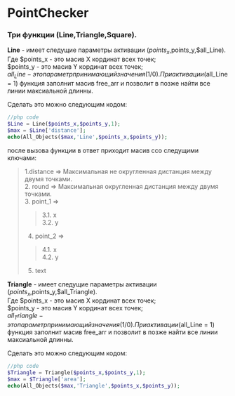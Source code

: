 # PointChecker

### Три функции (**Line**,**Triangle**,**Square**). <br>

**Line** - имеет следущие параметры активации ($points_x,$points_y,$all_Line). <br>
Где $points_x - это масив X кординат всех точек; <br>
$points_y - это масив Y кординат всех точек; <br>
$all_Line - это параметр принимающий значения (1/0). При активации ($all_Line = 1) функция заполнит масив free_arr и позволит в позже найти все линии максиальной длинны. <br>

Сделать это можно следующим кодом:
```php
//php code 
$Line = Line($points_x,$points_y,1);
$max = $Line['distance'];
echo(All_Objects($max,'Line',$points_x,$points_y));
```
после вызова функции в ответ приходит масив cсо следущими ключами: <br>
> 1.distance => Максимальная не округленная дистанция между двумя точками. <br>
> 2. round => Максимальная округленная дистанция между двумя точками. <br>
> 3. point_1 => <br>
>> 3.1. x <br> 
>> 3.2. y <br>
> 4. point_2 => <br>
>> 4.1. x <br> 
>> 4.2. y <br>
> 5. text <br>



**Triangle** - имеет следущие параметры активации ($points_x,$points_y,$all_Triangle). <br>
Где $points_x - это масив X кординат всех точек; <br>
$points_y - это масив Y кординат всех точек; <br>
$all_Triangle - это параметр принимающий значения (1/0). При активации ($all_Line = 1) функция заполнит масив free_arr и позволит в позже найти все линии максиальной длинны. <br>

Сделать это можно следующим кодом:
```php
//php code 
$Triangle = Triangle($points_x,$points_y,1);
$max = $Triangle['area'];
echo(All_Objects($max,'Triangle',$points_x,$points_y));
```
